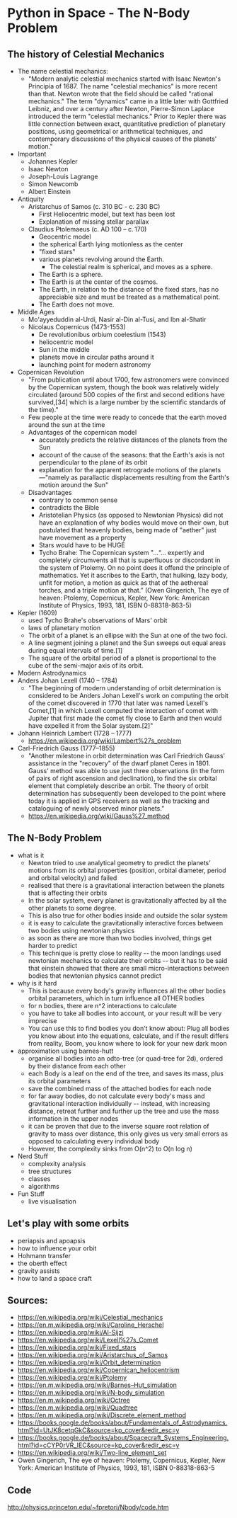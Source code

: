 # Python in Space - The N-Body Problem

## The history of Celestial Mechanics
- The name celestial mechanics:
	- "Modern analytic celestial mechanics started with Isaac Newton's Principia of 1687. The name "celestial mechanics" is more recent than that. Newton wrote that the field should be called "rational mechanics." The term "dynamics" came in a little later with Gottfried Leibniz, and over a century after Newton, Pierre-Simon Laplace introduced the term "celestial mechanics." Prior to Kepler there was little connection between exact, quantitative prediction of planetary positions, using geometrical or arithmetical techniques, and contemporary discussions of the physical causes of the planets' motion."
- Important
	- Johannes Kepler
	- Isaac Newton
	- 	Joseph-Louis Lagrange
	- 	Simon Newcomb
	- 	Albert Einstein
- Antiquity
	- Aristarchus of Samos (c. 310 BC - c. 230 BC)
		- First Heliocentric model, but text has been lost
		- Explanation of missing stellar parallax
	- Claudius Ptolemaeus (c. AD 100 – c. 170)
		- Geocentric model
		- the spherical Earth lying motionless as the center
		- "fixed stars"
		- various planets revolving around the Earth.
			- The celestial realm is spherical, and moves as a sphere.
		- The Earth is a sphere.
		- The Earth is at the center of the cosmos.
		- The Earth, in relation to the distance of the fixed stars, has no appreciable size and must be treated as a mathematical point.
		- The Earth does not move.
- Middle Ages
	- Mo'ayyeduddin al-Urdi, Nasir al-Din al-Tusi, and Ibn al-Shatir
	- Nicolaus Copernicus (1473-1553) 
		- De revolutionibus orbium coelestium (1543)
		- heliocentric model
		- Sun in the middle
		- planets move in circular paths around it
		- launching point for modern astronomy
- Copernican Revolution
	- "From publication until about 1700, few astronomers were convinced by the Copernican system, though the book was relatively widely circulated (around 500 copies of the first and second editions have survived,[34] which is a large number by the scientific standards of the time)."
	- Few people at the time were ready to concede that the earth moved around the sun at the time
	- Advantages of the copernican model
		- accurately predicts the relative distances of the planets from the Sun
		- account of the cause of the seasons: that the Earth's axis is not perpendicular to the plane of its orbit
		-  explanation for the apparent retrograde motions of the planets—"namely as parallactic displacements resulting from the Earth's motion around the Sun"
	-  Disadvantages
		-  contrary to common sense 
		-  contradicts the Bible
		-  Aristotelian Physics (as opposed to Newtonian Physics) did not have an explanation of why bodies would move on their own, but postulated that heavenly bodies, being made of "aether" just have movement as a property
		-  Stars would have to be HUGE
		-  Tycho Brahe: The Copernican system "...“... expertly and completely circumvents all that is superfluous or discordant in the system of Ptolemy. On no point does it offend the principle of mathematics. Yet it ascribes to the Earth, that hulking, lazy body, unfit for motion, a motion as quick as that of the aethereal torches, and a triple motion at that.” (Owen Gingerich, The eye of heaven: Ptolemy, Copernicus, Kepler, New York: American Institute of Physics, 1993, 181, ISBN 0-88318-863-5)
- Kepler (1609)
	- used Tycho Brahe's observations of Mars' orbit
	- laws of planetary motion
	- The orbit of a planet is an ellipse with the Sun at one of the two foci.
	- A line segment joining a planet and the Sun sweeps out equal areas during equal intervals of time.[1]
	- The square of the orbital period of a planet is proportional to the cube of the semi-major axis of its orbit.
- Modern Astrodynamics
- Anders Johan Lexell (1740 – 1784)
	- "The beginning of modern understanding of orbit determination is considered to be Anders Johan Lexell's work on computing the orbit of the comet discovered in 1770 that later was named Lexell's Comet,[1] in which Lexell computed the interaction of comet with Jupiter that first made the comet fly close to Earth and then would have expelled it from the Solar system.[2]"
- Johann Heinrich Lambert (1728 – 1777) 
	- https://en.wikipedia.org/wiki/Lambert%27s_problem
- Carl-Friedrich Gauss (1777–1855)
	- "Another milestone in orbit determination was Carl Friedrich Gauss' assistance in the "recovery" of the dwarf planet Ceres in 1801. Gauss' method was able to use just three observations (in the form of pairs of right ascension and declination), to find the six orbital element that completely describe an orbit. The theory of orbit determination has subsequently been developed to the point where today it is applied in GPS receivers as well as the tracking and cataloguing of newly observed minor planets."
	- https://en.wikipedia.org/wiki/Gauss%27_method

## The N-Body Problem
- what is it
	- Newton tried to use analytical geometry to predict the planets' motions from its orbital properties (position, orbital diameter, period and orbital velocity) and failed
	- realised that there is a gravitational interaction between the planets that is affecting their orbits
	- In the solar system, every planet is gravitationally affected by all the other planets to some degree. 
	- This is also true for other bodies inside and outside the solar system
	- it is easy to calculate the gravitationally interactive forces between two bodies using newtonian physics
	- as soon as there are more than two bodies involved, things get  harder to predict 
	- This technique is pretty close to reality -- the moon landings used newtonian mechanics to calculate their orbits -- but it has to be said that einstein showed that there are small micro-interactions between bodies that newtonian physics cannot predict
- why is it hard
	- This is because every body's gravity influences all the other bodies orbital parameters, which in turn influence all OTHER bodies
	- for n bodies, there are n^2 interactions to calculate
	- you have to take all bodies into account, or your result will be very imprecise 
	- You can use this to find bodies you don't know about: Plug all bodies you know about into the equations, calculate, and if the result differs from reality, Boom, you know where to look for your new dark moon
- approximation using barnes-hutt 
	- organise all bodies into an odto-tree (or quad-tree for 2d), ordered by their distance from each other
	- each Body is a leaf on the end of the tree, and saves its mass, plus its orbital parameters
	- save the combined mass of the attached bodies for each node
	- for far away bodies, do not calculate every body's mass and gravitational interaction individually -- instead, with increasing distance, retreat further and further up the tree and use the mass information in the upper nodes
	- it can be proven that due to the inverse square root relation of gravity to mass over distance, this only gives us very small errors as opposed to calculating every individual body
	- However, the complexity sinks from O(n^2) to O(n log n)
- Nerd Stuff
	- complexity analysis
	- tree structures
	- classes
	- algorithms
- Fun Stuff 
	- live visualisation

## Let's play with some orbits
- periapsis and apoapsis
- how to influence your orbit
- Hohmann transfer
- the oberth effect
- gravity assists
- how to land a space craft

## Sources: 

- https://en.wikipedia.org/wiki/Celestial_mechanics
- https://en.m.wikipedia.org/wiki/Caroline_Herschel
- https://en.wikipedia.org/wiki/Al-Sijzi
- https://en.wikipedia.org/wiki/Lexell%27s_Comet
- https://en.wikipedia.org/wiki/Fixed_stars
- https://en.wikipedia.org/wiki/Aristarchus_of_Samos
- https://en.wikipedia.org/wiki/Orbit_determination
- https://en.wikipedia.org/wiki/Copernican_heliocentrism
- https://en.wikipedia.org/wiki/Ptolemy
- https://en.m.wikipedia.org/wiki/Barnes–Hut_simulation
- https://en.m.wikipedia.org/wiki/N-body_simulation
- https://en.m.wikipedia.org/wiki/Octree
- https://en.m.wikipedia.org/wiki/Quadtree
- https://en.m.wikipedia.org/wiki/Discrete_element_method
- https://books.google.de/books/about/Fundamentals_of_Astrodynamics.html?id=UtJK8cetqGkC&source=kp_cover&redir_esc=y
- https://books.google.de/books/about/Spacecraft_Systems_Engineering.html?id=cCYP0rVR_IEC&source=kp_cover&redir_esc=y
- https://en.wikipedia.org/wiki/Two-line_element_set
- Owen Gingerich, The eye of heaven: Ptolemy, Copernicus, Kepler, New York: American Institute of Physics, 1993, 181, ISBN 0-88318-863-5


## Code
http://physics.princeton.edu/~fpretori/Nbody/code.htm